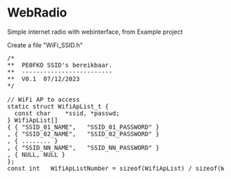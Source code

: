 # WebRadio
Simple internet radio with webinterface, from Example project

Create a file "WiFi_SSID.h"
<pre>
/*
**  PE0FKO SSID's bereikbaar.
**  -------------------------
**  V0.1  07/12/2023
*/

// WiFi AP to access
static struct WifiApList_t {
  const char    *ssid, *passwd;
} WifiApList[]
{ { "SSID_01_NAME",	  "SSID_01_PASSWORD" }
, { "SSID_02_NAME",	  "SSID_02_PASSWORD" }
, { ........ }
, { "SSID_NN_NAME",	  "SSID_NN_PASSWORD" }
, { NULL, NULL }
};
const int   WifiApListNumber = sizeof(WifiApList) / sizeof(WifiApList[0]) - 1;
</pre>
